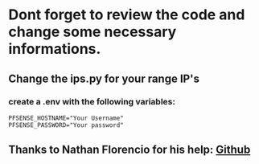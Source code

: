 # **Dont forget to review the code and change some necessary informations.**
## Change the ips.py for your range IP's
### create a .env with the following variables: 
```
PFSENSE_HOSTNAME="Your Username"
PFSENSE_PASSWORD="Your password"
```

## Thanks to Nathan Florencio for his help: [Github](https://github.com/nathanflorencio)